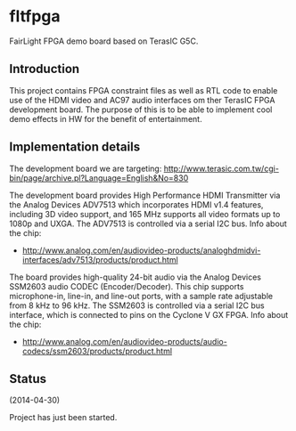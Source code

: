 fltfpga
=======

FairLight FPGA demo board based on TerasIC G5C.

## Introduction ##
This project contains FPGA constraint files as well as RTL code to
enable use of the HDMI video and AC97 audio interfaces om ther TerasIC
FPGA development board. The purpose of this is to be able to implement
cool demo effects in HW for the benefit of entertainment.


## Implementation details ##
The development board we are targeting:
http://www.terasic.com.tw/cgi-bin/page/archive.pl?Language=English&No=830

The development board provides High Performance HDMI Transmitter via the
Analog Devices ADV7513 which incorporates HDMI v1.4 features, including
3D video support, and 165 MHz supports all video formats up to 1080p and
UXGA. The ADV7513 is controlled via a serial I2C bus. Info about the
chip:

- http://www.analog.com/en/audiovideo-products/analoghdmidvi-interfaces/adv7513/products/product.html


The board provides high-quality 24-bit audio via the Analog Devices
SSM2603 audio CODEC (Encoder/Decoder). This chip supports microphone-in,
line-in, and line-out ports, with a sample rate adjustable from 8 kHz to
96 kHz. The SSM2603 is controlled via a serial I2C bus interface, which
is connected to pins on the Cyclone V GX FPGA. Info about the chip:

- http://www.analog.com/en/audiovideo-products/audio-codecs/ssm2603/products/product.html



## Status ##
(2014-04-30)

Project has just been started.


